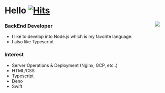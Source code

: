 # Hello [![Hits](https://hits.seeyoufarm.com/api/count/incr/badge.svg?url=https%3A%2F%2Fgithub.com%2FHeavyrisem&count_bg=%2379C83D&title_bg=%23555555&icon=&icon_color=%23E7E7E7&title=hits&edge_flat=false)](https://hits.seeyoufarm.com)

<img align="right" src="https://github-readme-stats.vercel.app/api/top-langs/?username=heavyrisem&layout=compact&theme=graywhite" />

<div align=center>
  


</div>

### BackEnd Developer
- I like to develop into Node.js which is my favorite language.
- I also like Typescript

### Interest
- Server Operations & Deployment (Nginx, GCP, etc..)
- HTML/CSS
- Typescript
- Deno
- Swift
